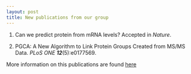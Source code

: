 ```yaml
---
layout: post
title: New publications from our group
---
```

1) Can we predict protein from mRNA levels? Accepted in *Nature*.

2) PGCA: A New Algorithm to Link Protein Groups Created from MS/MS Data. *PLoS ONE* ***12***(5):e0177569. 

More information on this publications are found [here](https://gcohenfr.github.io/pub/)
